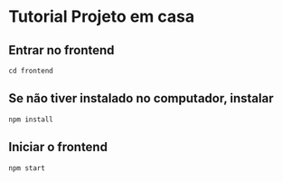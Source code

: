 # Tutorial Projeto em casa

## Entrar no frontend 

```cd frontend```

## Se não tiver instalado no computador, instalar

```npm install```

## Iniciar o frontend

```npm start```
